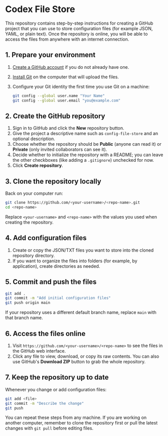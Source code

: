 # Codex File Store

This repository contains step-by-step instructions for creating a GitHub project that you can use to store configuration files (for example JSON, YAML, or plain text). Once the repository is online, you will be able to access the files from anywhere with an internet connection.

## 1. Prepare your environment

1. [Create a GitHub account](https://github.com/join) if you do not already have one.
2. [Install Git](https://git-scm.com/downloads) on the computer that will upload the files.
3. Configure your Git identity the first time you use Git on a machine:

   ```bash
   git config --global user.name "Your Name"
   git config --global user.email "you@example.com"
   ```

## 2. Create the GitHub repository

1. Sign in to GitHub and click the **New** repository button.
2. Give the project a descriptive name such as `config-file-store` and an optional description.
3. Choose whether the repository should be **Public** (anyone can read it) or **Private** (only invited collaborators can see it).
4. Decide whether to initialize the repository with a README; you can leave the other checkboxes (like adding a `.gitignore`) unchecked for now.
5. Click **Create repository**.

## 3. Clone the repository locally

Back on your computer run:

```bash
git clone https://github.com/<your-username>/<repo-name>.git
cd <repo-name>
```

Replace `<your-username>` and `<repo-name>` with the values you used when creating the repository.

## 4. Add configuration files

1. Create or copy the JSON/TXT files you want to store into the cloned repository directory.
2. If you want to organize the files into folders (for example, by application), create directories as needed.

## 5. Commit and push the files

```bash
git add .
git commit -m "Add initial configuration files"
git push origin main
```

If your repository uses a different default branch name, replace `main` with that branch name.

## 6. Access the files online

1. Visit `https://github.com/<your-username>/<repo-name>` to see the files in the GitHub web interface.
2. Click any file to view, download, or copy its raw contents. You can also use GitHub's **Download ZIP** button to grab the whole repository.

## 7. Keep the repository up to date

Whenever you change or add configuration files:

```bash
git add <file>
git commit -m "Describe the change"
git push
```

You can repeat these steps from any machine. If you are working on another computer, remember to clone the repository first or pull the latest changes with `git pull` before editing files.
